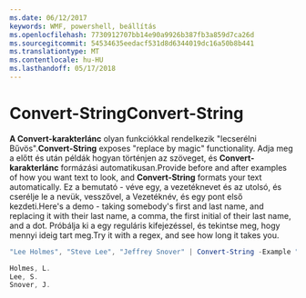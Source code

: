 ```yaml
---
ms.date: 06/12/2017
keywords: WMF, powershell, beállítás
ms.openlocfilehash: 7730912707bb14e90a9926b387fb3a859d7ca26d
ms.sourcegitcommit: 54534635eedacf531d8d6344019dc16a50b8b441
ms.translationtype: MT
ms.contentlocale: hu-HU
ms.lasthandoff: 05/17/2018
---
```

# <a name="convert-string"></a><span data-ttu-id="d98fd-102">Convert-String</span><span class="sxs-lookup"><span data-stu-id="d98fd-102">Convert-String</span></span>
<span data-ttu-id="d98fd-103">**A Convert-karakterlánc** olyan funkciókkal rendelkezik "lecserélni Bűvös".</span><span class="sxs-lookup"><span data-stu-id="d98fd-103">**Convert-String** exposes "replace by magic" functionality.</span></span> <span data-ttu-id="d98fd-104">Adja meg a előtt és után példák hogyan történjen az szöveget, és **Convert-karakterlánc** formázási automatikusan.</span><span class="sxs-lookup"><span data-stu-id="d98fd-104">Provide before and after examples of how you want text to look, and **Convert-String** formats your text automatically.</span></span> <span data-ttu-id="d98fd-105">Ez a bemutató - véve egy, a vezetéknevet és az utolsó, és cserélje le a nevük, vesszővel, a Vezetéknév, és egy pont első kezdeti.</span><span class="sxs-lookup"><span data-stu-id="d98fd-105">Here's a demo - taking somebody's first and last name, and replacing it with their last name, a comma, the first initial of their last name, and a dot.</span></span> <span data-ttu-id="d98fd-106">Próbálja ki a egy reguláris kifejezéssel, és tekintse meg, hogy mennyi ideig tart meg.</span><span class="sxs-lookup"><span data-stu-id="d98fd-106">Try it with a regex, and see how long it takes you.</span></span>

```powershell
"Lee Holmes", "Steve Lee", "Jeffrey Snover" | Convert-String -Example "Bill Gates=Gates, B.","John Smith=Smith, J."

Holmes, L.
Lee, S.
Snover, J.
```
